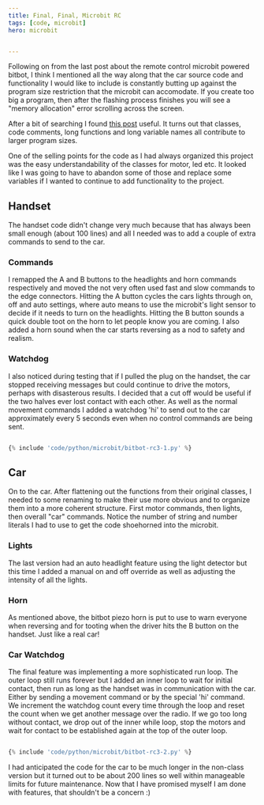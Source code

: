 ```yaml
---
title: Final, Final, Microbit RC
tags: [code, microbit]
hero: microbit


---
```


Following on from the last post about the remote control microbit powered bitbot, I think I mentioned all the way along that the car source code
and functionality I would like to include is constantly butting up against the program size restriction that the microbit can accomodate. If you
create too big a program, then after the flashing process finishes you will see a "memory allocation" error scrolling across the screen.

After a bit of searching I found <a href="http://docs.micropython.org/en/latest/reference/constrained.html">this post</a> useful. It turns out that
classes, code comments, long functions and long variable names all contribute to larger program sizes.

One of the selling points for the code as I had always organized this project was the easy understandability of the classes for motor, led etc. It
looked like I was going to have to abandon some of those and replace some variables if I wanted to continue to add functionality to the project.

## Handset

The handset code didn't change very much because that has always been small enough (about 100 lines) and all I needed was to add a couple of extra commands
to send to the car.

### Commands

I remapped the A and B buttons to the headlights and horn commands respectively and moved the not very often used fast and slow commands to the
edge connectors. Hitting the A button cycles the cars lights through on, off and auto settings, where auto means to use the microbit's light sensor to
decide if it needs to turn on the headlights. Hitting the B button sounds a quick double toot on the horn to let people know you are coming. I also added
a horn sound when the car starts reversing as a nod to safety and realism.

### Watchdog

I also noticed during testing that if I pulled the plug on the handset, the car stopped receiving messages but could continue to drive the motors, perhaps
with disasterous results. I decided that a cut off would be useful if the two halves ever lost contact with each other. As well as the normal movement
commands I added a watchdog 'hi' to send out to the car approximately every 5 seconds even when no control commands are being sent.

```python

{% include 'code/python/microbit/bitbot-rc3-1.py' %}

```

## Car

On to the car. After flattening out the functions from their original classes, I needed to some renaming to make their use more obvious and to
organize them into a more coherent structure. First motor commands, then lights, then overall "car" commands. Notice the number of string and number
literals I had to use to get the code shoehorned into the microbit.

### Lights

The last version had an auto headlight feature using the light detector but this time I added a manual on and off override as well as adjusting the
intensity of all the lights.

### Horn

As mentioned above, the bitbot piezo horn is put to use to warn everyone when reversing and for tooting when the driver hits the B button on the handset.
Just like a real car!

### Car Watchdog

The final feature was implementing a more sophisticated run loop. The outer loop still runs forever but I added an inner loop to wait for initial contact, 
then run as long as the handset was in communication with the car. Either by sending a movement command or by the special 'hi' command. We increment the 
watchdog count every time through the loop and reset the count when we get another message over the radio. If we go too long without contact, we drop out of the
inner while loop, stop the motors and wait for contact to be established again at the top of the outer loop.

```python

{% include 'code/python/microbit/bitbot-rc3-2.py' %}

```

I had anticipated the code for the car to be much longer in the non-class version but it turned out to be about 200 lines so well within manageable
limits for future maintenance. Now that I have promised myself I am done with features, that shouldn't be a concern :)
